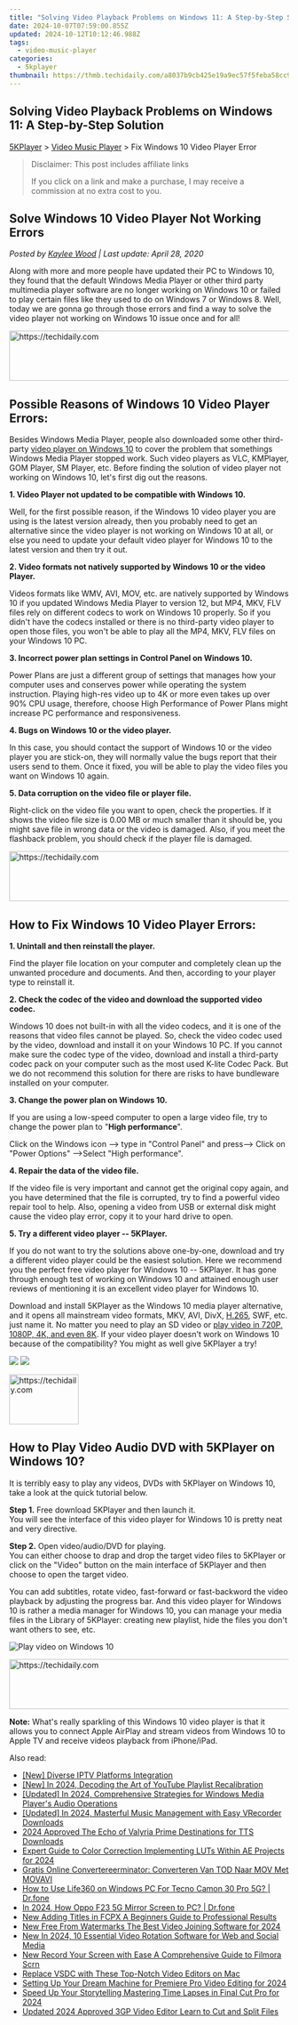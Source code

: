 ```yaml
---
title: "Solving Video Playback Problems on Windows 11: A Step-by-Step Solution"
date: 2024-10-07T07:59:00.855Z
updated: 2024-10-12T10:12:46.988Z
tags:
  - video-music-player
categories:
  - 5kplayer
thumbnail: https://thmb.techidaily.com/a8037b9cb425e19a9ec57f5feba58cc91bfb4e98ab568e20793fc881abc0b40e.jpg
---
```


## Solving Video Playback Problems on Windows 11: A Step-by-Step Solution

[5KPlayer](https://tools.techidaily.com/5kplayer/products/) \> [Video Music Player](https://tools.techidaily.com/5kplayer/video-music-player/) \> Fix Windows 10 Video Player Error

>  Disclaimer: This post includes affiliate links
>
>  If you click on a link and make a purchase, I may receive a commission at no extra cost to you.
>

## Solve Windows 10 Video Player Not Working Errors

 _Posted by [Kaylee Wood](https://www.quora.com/profile/Amanda-Hu-21) | Last update: April 28, 2020_

Along with more and more people have updated their PC to Windows 10, they found that the default Windows Media Player or other third party multimedia player software are no longer working on Windows 10 or failed to play certain files like they used to do on Windows 7 or Windows 8\. Well, today we are gonna go through those errors and find a way to solve the video player not working on Windows 10 issue once and for all!

<!-- affiliate ads begin -->
<a href="https://appsumo.8odi.net/c/5597632/2100541/7443" target="_top" id="2100541">
  <img src="//a.impactradius-go.com/display-ad/7443-2100541" border="0" alt="https://techidaily.com" width="728" height="90"/>
</a>
<img height="0" width="0" src="https://appsumo.8odi.net/i/5597632/2100541/7443" style="position:absolute;visibility:hidden;" border="0" />
<!-- affiliate ads end -->

## Possible Reasons of Windows 10 Video Player Errors:

Besides Windows Media Player, people also downloaded some other third-party [video player on Windows 10](https://tools.techidaily.com/5kplayer/video-music-player/) to cover the problem that somethings Windows Media Player stopped work. Such video players as VLC, KMPlayer, GOM Player, SM Player, etc. Before finding the solution of video player not working on Windows 10, let's first dig out the reasons. 

**1\. Video Player not updated to be compatible with Windows 10\.** 

Well, for the first possible reason, if the Windows 10 video player you are using is the latest version already, then you probably need to get an alternative since the video player is not working on Windows 10 at all, or else you need to update your default video player for Windows 10 to the latest version and then try it out. 

**2\. Video formats not natively supported by Windows 10 or the video Player.** 

Videos formats like WMV, AVI, MOV, etc. are natively supported by Windows 10 if you updated Windows Media Player to version 12, but MP4, MKV, FLV files rely on different codecs to work on Windows 10 properly. So if you didn't have the codecs installed or there is no third-party video player to open those files, you won't be able to play all the MP4, MKV, FLV files on your Windows 10 PC.

**3\. Incorrect power plan settings in Control Panel on Windows 10.**

Power Plans are just a different group of settings that manages how your computer uses and conserves power while operating the system instruction. Playing high-res video up to 4K or more even takes up over 90% CPU usage, therefore, choose High Performance of Power Plans might increase PC performance and responsiveness.

**4\. Bugs on Windows 10 or the video player.** 

In this case, you should contact the support of Windows 10 or the video player you are stick-on, they will normally value the bugs report that their users send to them. Once it fixed, you will be able to play the video files you want on Windows 10 again. 

**5\. Data corruption on the video file or player file.** 

Right-click on the video file you want to open, check the properties. If it shows the video file size is 0.00 MB or much smaller than it should be, you might save file in wrong data or the video is damaged. Also, if you meet the flashback problem, you should check if the player file is damaged. 

<!-- affiliate ads begin -->
<a href="https://dhgate.sjv.io/c/5597632/2106658/12108" target="_top" id="2106658">
  <img src="//a.impactradius-go.com/display-ad/12108-2106658" border="0" alt="https://techidaily.com" width="728" height="90"/>
</a>
<img height="0" width="0" src="https://dhgate.sjv.io/i/5597632/2106658/12108" style="position:absolute;visibility:hidden;" border="0" />
<!-- affiliate ads end -->

## How to Fix Windows 10 Video Player Errors:

**1\. Unintall and then reinstall the player.** 

Find the player file location on your computer and completely clean up the unwanted procedure and documents. And then, according to your player type to reinstall it. 

**2\. Check the codec of the video and download the supported video codec.**

Windows 10 does not built-in with all the video codecs, and it is one of the reasons that video files cannot be played. So, check the video codec used by the video, download and install it on your Windows 10 PC. If you cannot make sure the codec type of the video, download and install a third-party codec pack on your computer such as the most used K-lite Codec Pack. But we do not recommend this solution for there are risks to have bundleware installed on your computer.

**3\. Change the power plan on Windows 10\.** 

If you are using a low-speed computer to open a large video file, try to change the power plan to "**High performance**".

 Click on the Windows icon --> type in "Control Panel" and press--> Click on "Power Options" -->Select "High performance".

**4\. Repair the data of the video file.** 

If the video file is very important and cannot get the original copy again, and you have determined that the file is corrupted, try to find a powerful video repair tool to help. Also, opening a video from USB or external disk might cause the video play error, copy it to your hard drive to open. 

**5\. Try a different video player -- 5KPlayer.** 

If you do not want to try the solutions above one-by-one, download and try a different video player could be the easiest solution. Here we recommend you the perfect free video player for Windows 10 -- 5KPlayer. It has gone through enough test of working on Windows 10 and attained enough user reviews of mentioning it is an excellent video player for Windows 10.

Download and install 5KPlayer as the Windows 10 media player alternative, and it opens all mainstream video formats, MKV, AVI, DivX, [H.265](https://tools.techidaily.com/5kplayer/video-music-player/), SWF, etc. just name it. No matter you need to play an SD video or [play video in 720P, 1080P, 4K, and even 8K](https://tools.techidaily.com/5kplayer/video-music-player/). If your video player doesn't work on Windows 10 because of the compatibility? You might as well give 5KPlayer a try!

[![](https://www.5kplayer.com/video-music-player/../button/freedownbackwin.png)](https://tools.techidaily.com/5kplayer/products/) [![](https://www.5kplayer.com/video-music-player/../button/freedownbackmac.png)](https://tools.techidaily.com/5kplayer/products/) 

<!-- affiliate ads begin -->
<a href="https://25home.pxf.io/c/5597632/2148637/16836" target="_top" id="2148637">
  <img src="//a.impactradius-go.com/display-ad/16836-2148637" border="0" alt="https://techidaily.com" width="125" height="90"/>
</a>
<img height="0" width="0" src="https://25home.pxf.io/i/5597632/2148637/16836" style="position:absolute;visibility:hidden;" border="0" />
<!-- affiliate ads end -->

## How to Play Video Audio DVD with 5KPlayer on Windows 10?

It is terribly easy to play any videos, DVDs with 5KPlayer on Windows 10, take a look at the quick tutorial below. 

**Step 1.** Free download 5KPlayer and then launch it.   
 You will see the interface of this video player for Windows 10 is pretty neat and very directive. 

**Step 2.** Open video/audio/DVD for playing.  
 You can either choose to drap and drop the target video files to 5KPlayer or click on the "Video" button on the main interface of 5KPlayer and then choose to open the target video. 

You can add subtitles, rotate video, fast-forward or fast-backword the video playback by adjusting the progress bar. And this video player for Windows 10 is rather a media manager for Windows 10, you can manage your media files in the Library of 5KPlayer: creating new playlist, hide the files you don't want others to see, etc. 

![Play video on Windows 10](https://www.5kplayer.com/video-music-player/img/youtube-0119-01.png) 

<!-- affiliate ads begin -->
<a href="https://ephamedtechinc.pxf.io/c/5597632/2137216/26400" target="_top" id="2137216">
  <img src="//a.impactradius-go.com/display-ad/26400-2137216" border="0" alt="https://techidaily.com" width="728" height="90"/>
</a>
<img height="0" width="0" src="https://ephamedtechinc.pxf.io/i/5597632/2137216/26400" style="position:absolute;visibility:hidden;" border="0" />
<!-- affiliate ads end -->

**Note:** What's really sparkling of this Windows 10 video player is that it allows you to connect Apple AirPlay and stream videos from Windows 10 to Apple TV and receive videos playback from iPhone/iPad.

<ins class="adsbygoogle"
     style="display:block"
     data-ad-format="autorelaxed"
     data-ad-client="ca-pub-7571918770474297"
     data-ad-slot="1223367746"></ins>

<ins class="adsbygoogle"
     style="display:block"
     data-ad-client="ca-pub-7571918770474297"
     data-ad-slot="8358498916"
     data-ad-format="auto"
     data-full-width-responsive="true"></ins>

<span class="atpl-alsoreadstyle">Also read:</span>
<div><ul>
<li><a href="https://digital-screen-recording.techidaily.com/new-diverse-iptv-platforms-integration/"><u>[New] Diverse IPTV Platforms Integration</u></a></li>
<li><a href="https://facebook-record-videos.techidaily.com/new-in-2024-decoding-the-art-of-youtube-playlist-recalibration/"><u>[New] In 2024, Decoding the Art of YouTube Playlist Recalibration</u></a></li>
<li><a href="https://fox-info.techidaily.com/updated-in-2024-comprehensive-strategies-for-windows-media-players-audio-operations/"><u>[Updated] In 2024, Comprehensive Strategies for Windows Media Player's Audio Operations</u></a></li>
<li><a href="https://desktop-recording.techidaily.com/updated-in-2024-masterful-music-management-with-easy-vrecorder-downloads/"><u>[Updated] In 2024, Masterful Music Management with Easy VRecorder Downloads</u></a></li>
<li><a href="https://some-approaches.techidaily.com/2024-approved-the-echo-of-valyria-prime-destinations-for-tts-downloads/"><u>2024 Approved The Echo of Valyria Prime Destinations for TTS Downloads</u></a></li>
<li><a href="https://fox-glue.techidaily.com/expert-guide-to-color-correction-implementing-luts-within-ae-projects-for-2024/"><u>Expert Guide to Color Correction Implementing LUTs Within AE Projects for 2024</u></a></li>
<li><a href="https://win-cheats.techidaily.com/gratis-online-convertereerminator-converteren-van-tod-naar-mov-met-movavi/"><u>Gratis Online Convertereerminator: Converteren Van TOD Naar MOV Met MOVAVI</u></a></li>
<li><a href="https://change-location.techidaily.com/how-to-use-life360-on-windows-pc-for-tecno-camon-30-pro-5g-drfone-by-drfone-virtual-android/"><u>How to Use Life360 on Windows PC For Tecno Camon 30 Pro 5G? | Dr.fone</u></a></li>
<li><a href="https://screen-mirror.techidaily.com/in-2024-how-oppo-f23-5g-mirror-screen-to-pc-drfone-by-drfone-android/"><u>In 2024, How Oppo F23 5G Mirror Screen to PC? | Dr.fone</u></a></li>
<li><a href="https://video-creation-software.techidaily.com/new-adding-titles-in-fcpx-a-beginners-guide-to-professional-results/"><u>New Adding Titles in FCPX A Beginners Guide to Professional Results</u></a></li>
<li><a href="https://video-creation-software.techidaily.com/new-free-from-watermarks-the-best-video-joining-software-for-2024/"><u>New Free From Watermarks The Best Video Joining Software for 2024</u></a></li>
<li><a href="https://video-creation-software.techidaily.com/new-in-2024-10-essential-video-rotation-software-for-web-and-social-media/"><u>New In 2024, 10 Essential Video Rotation Software for Web and Social Media</u></a></li>
<li><a href="https://video-creation-software.techidaily.com/new-record-your-screen-with-ease-a-comprehensive-guide-to-filmora-scrn/"><u>New Record Your Screen with Ease A Comprehensive Guide to Filmora Scrn</u></a></li>
<li><a href="https://video-creation-software.techidaily.com/replace-vsdc-with-these-top-notch-video-editors-on-mac/"><u>Replace VSDC with These Top-Notch Video Editors on Mac</u></a></li>
<li><a href="https://video-creation-software.techidaily.com/setting-up-your-dream-machine-for-premiere-pro-video-editing-for-2024/"><u>Setting Up Your Dream Machine for Premiere Pro Video Editing for 2024</u></a></li>
<li><a href="https://video-creation-software.techidaily.com/speed-up-your-storytelling-mastering-time-lapses-in-final-cut-pro-for-2024/"><u>Speed Up Your Storytelling Mastering Time Lapses in Final Cut Pro for 2024</u></a></li>
<li><a href="https://video-creation-software.techidaily.com/updated-2024-approved-3gp-video-editor-learn-to-cut-and-split-files/"><u>Updated 2024 Approved 3GP Video Editor Learn to Cut and Split Files</u></a></li>
</ul></div>

